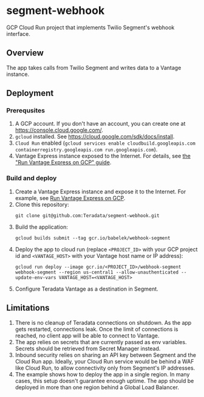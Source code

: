 # segment-webhook
GCP Cloud Run project that implements Twilio Segment's webhook interface.

## Overview
The app takes calls from Twilio Segment and writes data to a Vantage instance.

## Deployment

### Prerequsites
1. A GCP account. If you don't have an account, you can create one at https://console.cloud.google.com/.
2. `gcloud` installed. See https://cloud.google.com/sdk/docs/install.
3. `Cloud Run` enabled (`gcloud services enable cloudbuild.googleapis.com containerregistry.googleapis.com run.googleapis.com`).
4. Vantage Express instance exposed to the Internet. For details, see [the "Run Vantage Express on GCP" guide](https://quickstarts.teradata.com/docs/17.10/vantage.express.gcp.html).

### Build and deploy

1. Create a Vantage Express instance and expose it to the Internet. For example, see [Run Vantage Express on GCP](https://quickstarts.teradata.com/docs/17.10/vantage.express.gcp.html).
2. Clone this repository:
    ```
    git clone git@github.com:Teradata/segment-webhook.git
    ```
3. Build the application:
    ```
    gcloud builds submit --tag gcr.io/babelek/webhook-segment
    ```
3. Deploy the app to cloud run (replace `<PROJECT_ID>` with your GCP project id and `<VANTAGE_HOST>` with your Vantage host name or IP address):
    ```
    gcloud run deploy --image gcr.io/<PROJECT_ID>/webhook-segment webhook-segment --region us-central1 --allow-unauthenticated --update-env-vars VANTAGE_HOST=<VANTAGE_HOST>
    ```
4. Configure Teradata Vantage as a destination in Segment.

## Limitations

1. There is no cleanup of Teradata connections on shutdown. As the app gets restarted, connections leak. Once the limit of connections is reached, no client app will be able to connect to Vantage.
2. The app relies on secrets that are currently passed as env variables. Secrets should be retrieved from Secret Manager instead.
3. Inbound security relies on sharing an API key between Segment and the Cloud Run app. Ideally, your Cloud Run service would be behind a WAF like Cloud Run, to allow connectivity only from Segment's IP addresses.
4. The example shows how to deploy the app in a single region. In many cases, this setup doesn't guarantee enough uptime. The app should be deployed in more than one region behind a Global Load Balancer.
